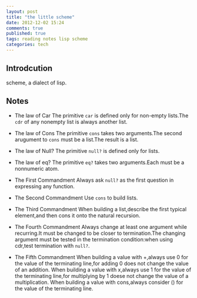 ```yaml
---
layout: post
title: "the little scheme"
date: 2012-12-02 15:24
comments: true
published: true
tags: reading notes lisp scheme
categories: tech
---
```


Introdcution
------------
scheme, a dialect of lisp.

Notes
------
- The law of Car
    The primitive `car` is defined only for non-empty lists.The `cdr` of any nonempty list is always another list.

- The law of Cons
    The primitive `cons` takes two arguments.The second arugument to `cons` must be a list.The result is a list.

- The law of Null?
    The primitive `null?` is defined only for lists.
<!--more-->

-  The law of eq?
    The primitive `eq?` takes two arguments.Each must be a nonnumeric atom.

- The First Commandment
    Always ask `null?` as the first question in expressing any function.

- The Second Commandment
    Use `cons` to build lists.

- The Third Commandment
    When building a list,describe the first typical element,and then cons it onto the natural recursion.

- The Fourth Commandment
    Always change at least one argument while recurring.It must be changed to be closer to termination.The changing argument must be tested in the termination condition:when using cdr,test termination with `null?`.

- The Fifth Commandment
    When building a value with +,always use 0 for the value of the terminating line,for adding 0 does not change the value of an addition.
    When building a value with x,always use 1 for the value of the terminating line,for multiplying by 1 doese not change the value of a multiplication.
    When building a value with cons,always consider () for the value of the terminating line.

